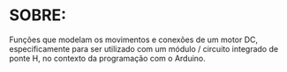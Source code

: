 # SOBRE: 

Funções que modelam os movimentos e conexões de um motor DC, especificamente para ser utilizado com um módulo / circuito integrado de ponte H, no contexto da programação com o Arduino.